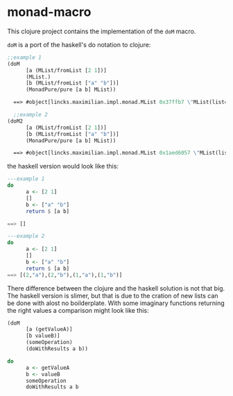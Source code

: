 # monad-macro

This clojure project contains the implementation of the `doM` macro.

`doM` is a port of the haskell's do notation to clojure:
```clojure
;;example 1
(doM
      [a (MList/fromList [2 1])]
      (MList.)
      [b (MList/fromList ["a" "b"])]
      (MonadPure/pure [a b] MList))

  ==> #object[lincks.maximilian.impl.monad.MList 0x37ffb7 \"MList(list=[])\"]

  ;;example 2
(doM2
      [a (MList/fromList [2 1])]
      [b (MList/fromList ["a" "b"])]
      (MonadPure/pure [a b] MList))

  ==> #object[lincks.maximilian.impl.monad.MList 0x1aed6057 \"MList(list=[[2 "a"], [2 "b"], [1 "a"], [1 "b"]])]\""
```

the haskell version would look like this:

```haskell
---example 1
do
      a <- [2 1]
      []
      b <- ["a" "b"]
      return $ [a b]

==> []

---example 2
do
      a <- [2 1]
      []
      b <- ["a" "b"]
      return $ [a b]
==> [(2,"a"),(2,"b"),(1,"a"),(1,"b")]
```

There difference between the clojure and the haskell solution is not that big. The haskell version is slimer, but that is due to the cration of new lists can be done with alost no boilderplate. With some imaginary functions returning the right values a comparison might look like this:

```clojure
(doM
      [a (getValueA)]
      [b valueB)]
      (someOperation)
      (doWithResults a b))
```
```haskell
do
      a <- getValueA
      b <- valueB
      someOperation
      doWithResults a b
```
